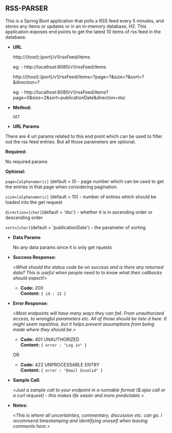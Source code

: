**RSS-PARSER**
----
  This is a Spring Boot application that polls a RSS feed every 5 minutes, and stores any items or updates or in an in-memory database, H2. This application exposes     end points to get the latest 10 items of rss feed in the database.
  
* **URL**

  http://{host}:{port}/v1/rssFeed/items
  
  eg: - http://localhost:8080/v1/rssFeed/items
  
  http://{host}:{port}/v1/rssFeed/items=?page=?&size=?&sort=?&direction=?
  
  eg: - http://localhost:8080/v1/rssFeed/items?page=0&size=2&sort=publicationDate&direction=dsc
  

* **Method:**

  `GET`
  
*  **URL Params**

  There are 4 url params related to this end point which can be used to filter out the rss feed entries. But all those parameters are optional.
  
   **Required:**
 
   No required params

   **Optional:**
 
   `page=[alphanumeric]` (default = 0) - page number which can be used to get the entries in that page when considering pagination.
   
   `size=[alphanumeric]` (default = 10) - number of entires which should be loaded into the get request
   
   `direction=[char]`(default = 'dsc') - whether it is in ascending order or descending order
   
   `sort=[char]`(default = 'publicationDate') - the parameter of sorting


* **Data Params**

  No any data params since it is only get rquests
  
* **Success Response:**
  
  <_What should the status code be on success and is there any returned data? This is useful when people need to to know what their callbacks should expect!_>

  * **Code:** 200 <br />
    **Content:** `{ id : 12 }`
 
* **Error Response:**

  <_Most endpoints will have many ways they can fail. From unauthorized access, to wrongful parameters etc. All of those should be liste d here. It might seem repetitive, but it helps prevent assumptions from being made where they should be._>

  * **Code:** 401 UNAUTHORIZED <br />
    **Content:** `{ error : "Log in" }`

  OR

  * **Code:** 422 UNPROCESSABLE ENTRY <br />
    **Content:** `{ error : "Email Invalid" }`

* **Sample Call:**

  <_Just a sample call to your endpoint in a runnable format ($.ajax call or a curl request) - this makes life easier and more predictable._> 

* **Notes:**

  <_This is where all uncertainties, commentary, discussion etc. can go. I recommend timestamping and identifying oneself when leaving comments here._> 
